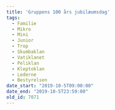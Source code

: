 ```yaml
---
title: 'Gruppens 100 års jubilæumsdag'
tags:
  - Familie
  - Mikro
  - Mini
  - Junior
  - Trop
  - Skumbaklan
  - Vatiklanet
  - Peliklan
  - Kleptoklan
  - Lederne
  - Bestyrelsen
date_start: "2019-10-5T09:00:00"
date_end: "2019-10-5T23:59:00"
old_id: 7071
---
```

